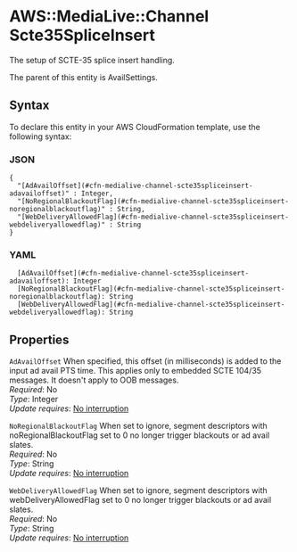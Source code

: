 # AWS::MediaLive::Channel Scte35SpliceInsert<a name="aws-properties-medialive-channel-scte35spliceinsert"></a>

The setup of SCTE\-35 splice insert handling\.

The parent of this entity is AvailSettings\.

## Syntax<a name="aws-properties-medialive-channel-scte35spliceinsert-syntax"></a>

To declare this entity in your AWS CloudFormation template, use the following syntax:

### JSON<a name="aws-properties-medialive-channel-scte35spliceinsert-syntax.json"></a>

```
{
  "[AdAvailOffset](#cfn-medialive-channel-scte35spliceinsert-adavailoffset)" : Integer,
  "[NoRegionalBlackoutFlag](#cfn-medialive-channel-scte35spliceinsert-noregionalblackoutflag)" : String,
  "[WebDeliveryAllowedFlag](#cfn-medialive-channel-scte35spliceinsert-webdeliveryallowedflag)" : String
}
```

### YAML<a name="aws-properties-medialive-channel-scte35spliceinsert-syntax.yaml"></a>

```
  [AdAvailOffset](#cfn-medialive-channel-scte35spliceinsert-adavailoffset): Integer
  [NoRegionalBlackoutFlag](#cfn-medialive-channel-scte35spliceinsert-noregionalblackoutflag): String
  [WebDeliveryAllowedFlag](#cfn-medialive-channel-scte35spliceinsert-webdeliveryallowedflag): String
```

## Properties<a name="aws-properties-medialive-channel-scte35spliceinsert-properties"></a>

`AdAvailOffset`  <a name="cfn-medialive-channel-scte35spliceinsert-adavailoffset"></a>
When specified, this offset \(in milliseconds\) is added to the input ad avail PTS time\. This applies only to embedded SCTE 104/35 messages\. It doesn't apply to OOB messages\.  
*Required*: No  
*Type*: Integer  
*Update requires*: [No interruption](https://docs.aws.amazon.com/AWSCloudFormation/latest/UserGuide/using-cfn-updating-stacks-update-behaviors.html#update-no-interrupt)

`NoRegionalBlackoutFlag`  <a name="cfn-medialive-channel-scte35spliceinsert-noregionalblackoutflag"></a>
When set to ignore, segment descriptors with noRegionalBlackoutFlag set to 0 no longer trigger blackouts or ad avail slates\.  
*Required*: No  
*Type*: String  
*Update requires*: [No interruption](https://docs.aws.amazon.com/AWSCloudFormation/latest/UserGuide/using-cfn-updating-stacks-update-behaviors.html#update-no-interrupt)

`WebDeliveryAllowedFlag`  <a name="cfn-medialive-channel-scte35spliceinsert-webdeliveryallowedflag"></a>
When set to ignore, segment descriptors with webDeliveryAllowedFlag set to 0 no longer trigger blackouts or ad avail slates\.  
*Required*: No  
*Type*: String  
*Update requires*: [No interruption](https://docs.aws.amazon.com/AWSCloudFormation/latest/UserGuide/using-cfn-updating-stacks-update-behaviors.html#update-no-interrupt)